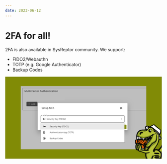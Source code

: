 ```yaml
---
date: 2023-06-12
---
```


# 2FA for all!
2FA is also available in SysReptor community. We support:

* FIDO2/Webauthn
* TOTP (e.g. Google Authenticator)
* Backup Codes

![Two factor authentication options](../../images/show/2fa.png)
